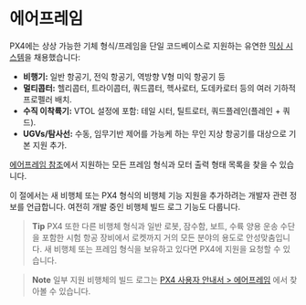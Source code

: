# 에어프레임

PX4에는 상상 가능한 기체 형식/프레임을 단일 코드베이스로 지원하는 유연한 [믹싱 시스템](../concept/mixing.md)을 채용했습니다:

* **비행기:** 일반 항공기, 전익 항공기, 역방향 V형 미익 항공기 등 
* **멀티콥터:** 헬리콥터, 트라이콥터, 쿼드콥터, 헥사로터, 도데카로터 등의 여러 기하적 프로펠러 배치.
* **수직 이착륙기:** VTOL 설정에 포함: 테일 시터, 틸트로터, 쿼드플레인(플레인 + 쿼드).
* **UGVs/탐사선:** 수동, 임무기반 제어를 가능케 하는 무인 지상 항공기를 대상으로 기본 지원 추가.

[에어프레임 참조](../airframes/airframe_reference.md)에서 지원하는 모든 프레임 형식과 모터 출력 형태 목록을 찾을 수 있습니다.

이 절에서는 새 비행체 또는 PX4 형식의 비행체 기능 지원을 추가하려는 개발자 관련 정보를 언급합니다. 여전히 개발 중인 비행체 빌드 로그 기능도 다룹니다.

> **Tip** PX4 또한 다른 비행체 형식과 일반 로봇, 잠수함, 보트, 수륙 양용 운송 수단을 포함한 시험 항공 장비에서 로켓까지 거의 모든 분야의 용도로 안성맞춤입니다. 새 비행체 또는 프레임 형식을 보유하고 있다면 PX4에 지원을 요청할 수 있습니다.

<span></span>

> **Note** 일부 지원 비행체의 빌드 로그는 [PX4 사용자 안내서 > 에어프레임](https://docs.px4.io/master/en/airframes/) 에서 찾아볼 수 있습니다.